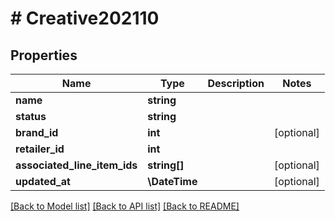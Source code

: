 # # Creative202110

## Properties

Name | Type | Description | Notes
------------ | ------------- | ------------- | -------------
**name** | **string** |  |
**status** | **string** |  |
**brand_id** | **int** |  | [optional]
**retailer_id** | **int** |  |
**associated_line_item_ids** | **string[]** |  | [optional]
**updated_at** | **\DateTime** |  | [optional]

[[Back to Model list]](../../README.md#models) [[Back to API list]](../../README.md#endpoints) [[Back to README]](../../README.md)
